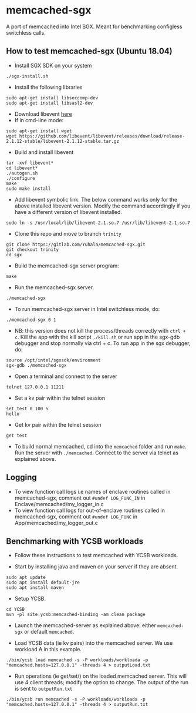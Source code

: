 # memcached-sgx

A port of memcached into Intel SGX. Meant for benchmarking configless switchless calls.

## How to test memcached-sgx (Ubuntu 18.04)

- Install SGX SDK on your system
```
./sgx-install.sh

```

- Install the following libraries

```
sudo apt-get install libseccomp-dev
sudo apt-get install libsasl2-dev

```
- Download libevent [here](https://github.com/libevent/libevent/releases/download/release-2.1.12-stable/libevent-2.1.12-stable.tar.gz)
- If in cmd-line mode: 

```
sudo apt-get install wget
wget https://github.com/libevent/libevent/releases/download/release-2.1.12-stable/libevent-2.1.12-stable.tar.gz
```
- Build and install libevent

```
tar -xvf libevent*
cd libevent*
./autogen.sh
./configure
make
sudo make install

```
- Add libevent symbolic link. The below command works only for the above installed libevent version. Modify the command accordingly if you have a different version of libevent installed.

```
sudo ln -s /usr/local/lib/libevent-2.1.so.7 /usr/lib/libevent-2.1.so.7

```
- Clone this repo and move to branch `trinity`

```
git clone https://gitlab.com/Yuhala/memcached-sgx.git
git checkout trinity
cd sgx

```

- Build the memcached-sgx server program:

```
make 

```  

- Run the memcached-sgx server.
```
./memcached-sgx

```
- To run memcached-sgx server in Intel switchless mode, do:
```
./memcached-sgx 0 1

````

- NB: this version does not kill the process/threads correctly with `ctrl + c`. Kill the app with the kill script `./kill.sh` or run app in the sgx-gdb debugger and stop normally via ctrl + c. To run app in the sgx debugger, do:

```
source /opt/intel/sgxsdk/environment 
sgx-gdb ./memcached-sgx

```

- Open a terminal and connect to the server

```
telnet 127.0.0.1 11211

```
- Set a kv pair within the telnet session

```
set test 0 100 5
hello

```
- Get kv pair within the telnet session

```
get test

```
- To build normal memcached, cd into the `memcached` folder and run `make`. Run the server with `./memcached`. Connect to the server via telnet as explained above.


## Logging
- To view function call logs i.e names of enclave routines called in memcached-sgx, comment out `#undef LOG_FUNC_IN` in Enclave/memcached/my_logger_in.c
- To view function call logs for out-of-enclave routines called in memcached-sgx, comment out `#undef LOG_FUNC` in App/memcached/my_logger_out.c

## Benchmarking with YCSB workloads
- Follow these instructions to test memcached with YCSB workloads.

- Start by installing java and maven on your server if they are absent.

```
sudo apt update
sudo apt install default-jre
sudo apt install maven

```
- Setup YCSB.

```
cd YCSB
mvn -pl site.ycsb:memcached-binding -am clean package

```
- Launch the memcached-server as explained above: either `memcached-sgx` or default `memcached`.

- Load YCSB data (ie kv pairs) into the memcached server. We use workload A in this example. 

```
./bin/ycsb load memcached -s -P workloads/workloada -p "memcached.hosts=127.0.0.1" -threads 4 > outputLoad.txt

```
- Run operations (ie get/set/) on the loaded memcached server. This will use 4 client threads; modify the option to change. The output of the run is sent to `outputRun.txt`

```
./bin/ycsb run memcached -s -P workloads/workloada -p "memcached.hosts=127.0.0.1" -threads 4 > outputRun.txt

```
